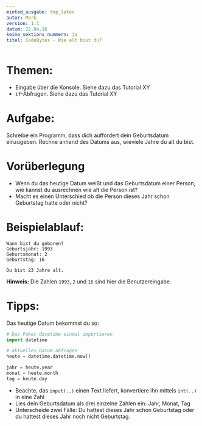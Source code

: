 ```yaml
---
minted_ausgabe: tmp_latex  
autor: Mark  
version: 1.1  
datum: 22.04.16  
keine_sektions_nummern: ja  
titel: CodeBytes - Wie alt bist du?  
---
```


# Themen:
- Eingabe über die Konsole. Siehe dazu das Tutorial XY
- `if`-Abfragen. Siehe dazu das Tutorial XY

# Aufgabe:
Schreibe ein Programm, dass dich auffordert dein Geburtsdatum einzugeben. Rechne anhand des Datums aus, wieviele Jahre du alt du bist.

# Vorüberlegung
- Wenn du das heutige Datum weißt und das Geburtsdatum einer Person, wie kannst du ausrechnen wie alt die Person ist?
- Macht es einen Unterschied ob die Person dieses Jahr schon Geburtstag hatte oder nicht?

# Beispielablauf:

```
Wann bist du geboren?
Geburtsjahr: 1993
Geburtsmonat: 2
Geburtstag: 16

Du bist 23 Jahre alt.
```
**Hinweis:** Die Zahlen `1993`, `2` und `16` sind hier die Benutzereingabe.

# Tipps:

Das heutige Datum bekommst du so:

```python
# Das Paket datetime einmal importieren
import datetime

# aktuelles Datum abfragen
heute = datetime.datetime.now()

jahr = heute.year
monat = heute.month
tag = heute.day
```  
- Beachte, das `input(..)` einen Text liefert, konvertiere ihn mittels `int(..)` in eine Zahl
- Lies dein Geburtsdatum als drei einzelne Zahlen ein: Jahr, Monat, Tag
- Unterscheide zwei Fälle: Du hattest dieses Jahr schon Geburtstag oder du hattest dieses Jahr noch nicht Geburtstag.
